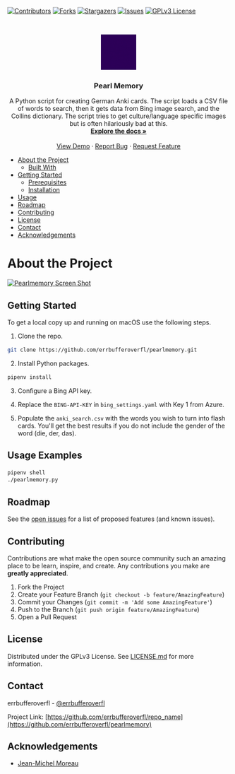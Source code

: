 <!-- PROJECT SHIELDS -->
[![Contributors][contributors-shield]][contributors-url]
[![Forks][forks-shield]][forks-url]
[![Stargazers][stars-shield]][stars-url]
[![Issues][issues-shield]][issues-url]
[![GPLv3 License][license-shield]][license-url]

<!-- PROJECT LOGO -->
<br />
<p align="center">
  <a href="https://github.com/errbufferoverfl/pearlmemory">
    <img src="images/logo.gif" alt="Pearl Memory Logo" width="80" height="80">
  </a>

  <h3 align="center">Pearl Memory</h3>

  <p align="center">
    A Python script for creating German Anki cards. The script loads a CSV file of words to search, then it gets 
    data from Bing image search, and the Collins dictionary. The script tries to get culture/language specific images 
    but is often hilariously bad at this.
    <br />
    <a href="https://github.com/errbufferoverfl/pearlmemory"><strong>Explore the docs »</strong></a>
    <br />
    <br />
    <a href="https://github.com/errbufferoverfl/pearlmemory">View Demo</a>
    ·
    <a href="https://github.com/errbufferoverfl/pearlmemory/issues">Report Bug</a>
    ·
    <a href="https://github.com/errbufferoverfl/pearlmemory/issues">Request Feature</a>
  </p>
</p>

<!-- TABLE OF CONTENTS -->

* [About the Project](#about-the-project)
  * [Built With](#built-with)
* [Getting Started](#getting-started)
  * [Prerequisites](#prerequisites)
  * [Installation](#installation)
* [Usage](#usage)
* [Roadmap](#roadmap)
* [Contributing](#contributing)
* [License](#license)
* [Contact](#contact)
* [Acknowledgements](#acknowledgements)

<!-- ABOUT THE PROJECT -->
# About the Project

[![Pearlmemory Screen Shot][product-screenshot]](https://example.com)

<!-- GETTING STARTED -->
## Getting Started

To get a local copy up and running on macOS use the following steps.

1. Clone the repo.
```sh
git clone https://github.com/errbufferoverfl/pearlmemory.git
```
2. Install Python packages.
```sh
pipenv install
```
3. Configure a Bing API key.

4. Replace the `BING-API-KEY` in `bing_settings.yaml` with Key 1 from Azure.

5. Populate the `anki_search.csv` with the words you wish to turn into flash cards. You'll get the best results if you
do not include the gender of the word (die, der, das).

<!-- USAGE EXAMPLES -->
## Usage Examples

```sh
pipenv shell
./pearlmemory.py
```

<!-- ROADMAP -->
## Roadmap

See the [open issues](https://github.com/errbufferoverfl/pearlmemory/issues) for a list of proposed features 
(and known issues).

<!-- CONTRIBUTING -->
## Contributing

Contributions are what make the open source community such an amazing place to be learn, inspire, and create. 
Any contributions you make are **greatly appreciated**.

1. Fork the Project
2. Create your Feature Branch (`git checkout -b feature/AmazingFeature`)
3. Commit your Changes (`git commit -m 'Add some AmazingFeature'`)
4. Push to the Branch (`git push origin feature/AmazingFeature`)
5. Open a Pull Request

<!-- LICENSE -->
## License

Distributed under the GPLv3 License. See [LICENSE.md](LICENSE.md) for more information.

<!-- CONTACT -->
## Contact

errbufferoverfl - [@errbufferoverfl](https://twitter.com/errbufferoverfl)

Project Link: [https://github.com/errbufferoverfl/repo_name](https://github.com/errbufferoverfl/pearlmemory)

<!-- ACKNOWLEDGEMENTS -->
## Acknowledgements

* [Jean-Michel Moreau](https://github.com/jm-moreau)

<!-- MARKDOWN LINKS & IMAGES -->
<!-- https://www.markdownguide.org/basic-syntax/#reference-style-links -->
[contributors-shield]: https://img.shields.io/github/contributors/errbufferoverfl/pearlmemory.svg?style=flat-square
[contributors-url]: https://github.com/errbufferoverfl/pearlmemory/graphs/contributors
[forks-shield]: https://img.shields.io/github/forks/errbufferoverfl/pearlmemory.svg?style=flat-square
[forks-url]: https://github.com/errbufferoverfl/pearlmemory/network/members
[stars-shield]: https://img.shields.io/github/stars/errbufferoverfl/pearlmemory.svg?style=flat-square
[stars-url]: https://github.com/errbufferoverfl/pearlmemory/stargazers
[issues-shield]: https://img.shields.io/github/issues/errbufferoverfl/pearlmemory.svg?style=flat-square
[issues-url]: https://github.com/errbufferoverfl/pearlmemory/issues
[license-shield]: https://img.shields.io/github/license/errbufferoverfl/pearlmemory.svg?style=flat-square
[license-url]: https://github.com/errbufferoverfl/pearlmemory/blob/master/LICENSE.txt
[product-screenshot]: images/screenshot.png
